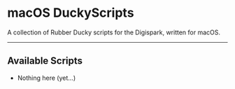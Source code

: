 # macOS DuckyScripts

A collection of Rubber Ducky scripts for the Digispark, written for macOS.
***

## Available Scripts

- Nothing here (yet...)
